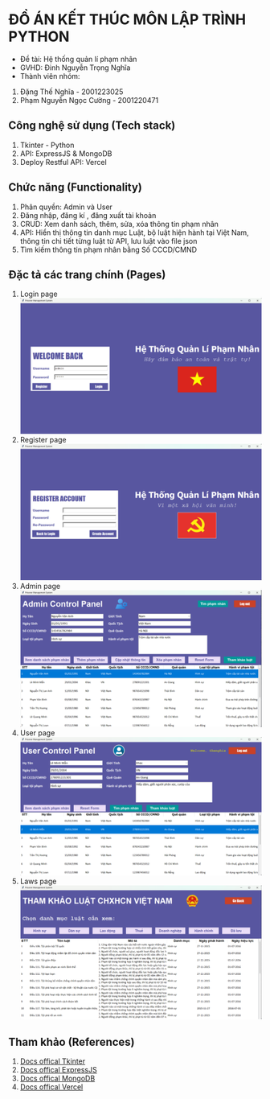 # ĐỒ ÁN KẾT THÚC MÔN LẬP TRÌNH PYTHON
- Đề tài: Hệ thống quản lí phạm nhân
- GVHD: Đinh Nguyễn Trọng Nghĩa
- Thành viên nhóm:
1. Đặng Thế Nghĩa - 2001223025
2. Phạm Nguyễn Ngọc Cường - 2001220471

## Công nghệ sử dụng (Tech stack)
1. Tkinter - Python
2. API: ExpressJS & MongoDB
3. Deploy Restful API: Vercel

## Chức năng (Functionality)
1. Phân quyền: Admin và User
2. Đăng nhập, đăng kí , đăng xuất tài khoản
3. CRUD: Xem danh sách, thêm, sửa, xóa thông tin phạm nhân
4. API: Hiển thị thông tin danh mục Luật, bộ luật hiện hành tại Việt Nam, 
thông tin chi tiết từng luật từ API, lưu luật vào file json
5. Tìm kiếm thông tin phạm nhân bằng Số CCCD/CMND

## Đặc tả các trang chính (Pages)
1. Login page
![](img/login_page.png)
2. Register page
![](img/register_page.png)
3. Admin page
![](img/admin_page.png)
4. User page
![](img/user_page.png)
5. Laws page
![](img/laws_page.png)

## Tham khảo (References)
1. [Docs offical Tkinter](https://docs.python.org/3/library/tkinter.html)
2. [Docs offical ExpressJS](https://expressjs.com/)
3. [Docs offical MongoDB](https://github.com/mongodb/docs)
4. [Docs offical Vercel](https://vercel.com/docs/deployments/overview)